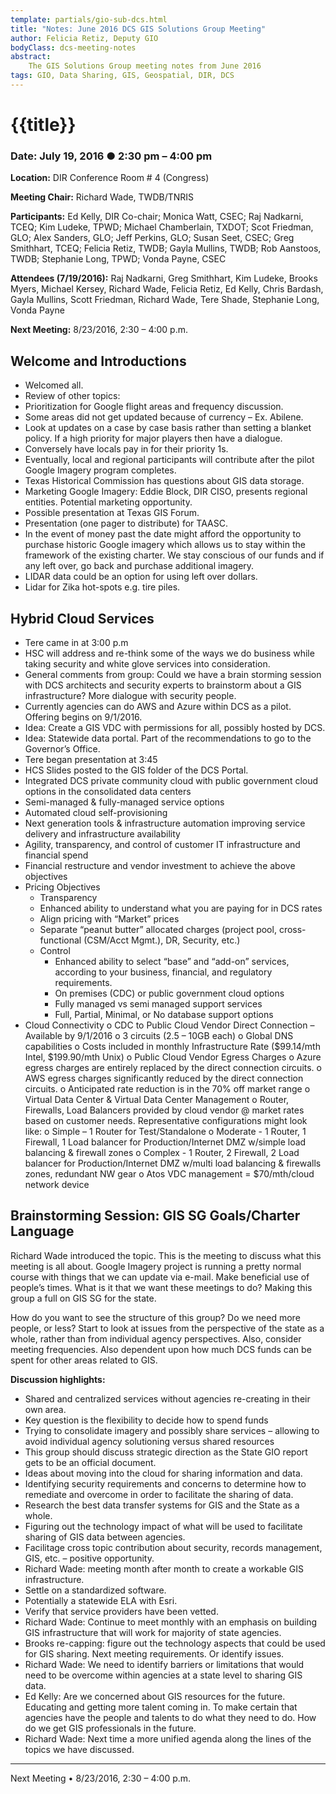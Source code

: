 ```yaml
---
template: partials/gio-sub-dcs.html
title: "Notes: June 2016 DCS GIS Solutions Group Meeting"
author: Felicia Retiz, Deputy GIO
bodyClass: dcs-meeting-notes
abstract:
    The GIS Solutions Group meeting notes from June 2016
tags: GIO, Data Sharing, GIS, Geospatial, DIR, DCS
---
```


# {{title}}

### Date: July 19, 2016 ● 2:30 pm – 4:00 pm 

**Location:** DIR Conference Room # 4 (Congress)

**Meeting Chair:**  Richard Wade, TWDB/TNRIS  

**Participants:**  Ed Kelly, DIR Co-chair; Monica Watt, CSEC; Raj Nadkarni, TCEQ; Kim Ludeke, TPWD; Michael Chamberlain, TXDOT; Scot Friedman, GLO; Alex Sanders, GLO; Jeff Perkins, GLO;  Susan Seet, CSEC; Greg Smithhart, TCEQ; Felicia Retiz, TWDB; Gayla Mullins, TWDB; Rob Aanstoos, TWDB; Stephanie Long, TPWD; Vonda Payne, CSEC


**Attendees (7/19/2016):** Raj Nadkarni, Greg Smithhart, Kim Ludeke, Brooks Myers, Michael Kersey, Richard Wade, Felicia Retiz, Ed Kelly, Chris Bardash,  Gayla Mullins, Scott Friedman, Richard Wade, Tere Shade, Stephanie Long, Vonda Payne

**Next Meeting:**  8/23/2016, 2:30 – 4:00 p.m.


## Welcome and Introductions
- Welcomed all. 
- Review of other topics:
- Prioritization for Google flight areas and frequency discussion.
- Some areas did not get updated because of currency – Ex. Abilene.
- Look at updates on a case by case basis rather than setting a blanket policy. If a high priority for major players then have a dialogue.
- Conversely have locals pay in for their priority 1s. 
- Eventually, local and regional participants will contribute after the pilot Google Imagery program completes.
- Texas Historical Commission has questions about GIS data storage.
- Marketing Google Imagery: Eddie Block, DIR CISO, presents regional entities. Potential marketing opportunity.
- Possible presentation at Texas GIS Forum.
- Presentation (one pager to distribute) for TAASC.
- In the event of money past the date might afford the opportunity to purchase historic Google imagery which allows us to stay within the framework of the existing charter. We stay conscious of our funds and if any left over, go back and purchase additional imagery.
- LIDAR data could be an option for using left over dollars.
- Lidar for Zika hot-spots e.g. tire piles.   
    
## Hybrid Cloud Services
- Tere came in at 3:00 p.m
- HSC will address and re-think some of the ways we do business while taking security and white glove services into consideration.
- General comments from group: Could we have a brain storming session with DCS architects and security experts to brainstorm about a GIS infrastructure? More dialogue with security people.
- Currently agencies can do AWS and Azure within DCS as a pilot. Offering begins on 9/1/2016.
- Idea: Create a GIS VDC with permissions for all, possibly hosted by DCS.
- Idea: Statewide data portal. Part of the recommendations to go to the Governor’s Office.
- Tere began presentation at 3:45
- HCS Slides posted to the GIS folder of the DCS Portal.
- Integrated DCS private community cloud with public government cloud options in the consolidated data centers
- Semi-managed & fully-managed service options
- Automated cloud self-provisioning
- Next generation tools & infrastructure automation improving service delivery and infrastructure availability
- Agility, transparency, and control of customer IT infrastructure and financial spend
- Financial restructure and vendor investment to achieve the above objectives
- Pricing Objectives
  -  Transparency
    -  Enhanced ability to understand what you are paying for in DCS rates
    -  Align pricing with “Market” prices 
    -  Separate “peanut butter” allocated charges (project pool, cross-functional (CSM/Acct Mgmt.), DR, Security, etc.)
  - Control
    - Enhanced ability to select “base” and “add-on” services, according to your  business, financial, and regulatory requirements.
    - On premises (CDC) or public government cloud options
    - Fully managed vs semi managed support services
    - Full, Partial, Minimal, or No database support options
- Cloud Connectivity
o   CDC to Public Cloud Vendor Direct Connection – Available by 9/1/2016
o   3 circuits (2.5 – 10GB each)
o   Global DNS capabilities
o   Costs included in monthly Infrastructure Rate ($99.14/mth Intel, $199.90/mth Unix)
o   Public Cloud Vendor Egress Charges
o   Azure egress charges are entirely replaced by the direct connection circuits.
o   AWS egress charges significantly reduced by the direct connection circuits.
o   Anticipated rate reduction is in the 70% off market range
o   Virtual Data Center & Virtual Data Center Management
o   Router, Firewalls, Load Balancers provided by cloud vendor @ market rates based on customer needs.  Representative configurations might look like:
o   Simple – 1 Router for Test/Standalone
o   Moderate -  1 Router, 1 Firewall, 1 Load balancer for Production/Internet DMZ w/simple load balancing & firewall zones
o   Complex - 1 Router, 2 Firewall, 2 Load balancer for Production/Internet DMZ w/multi load balancing & firewalls zones, redundant NW gear
o   Atos VDC management = $70/mth/cloud network device 


## Brainstorming Session: GIS SG Goals/Charter Language 

Richard Wade introduced the topic.  This is the meeting to discuss what this meeting is all about. Google Imagery project is running a pretty normal course with things that we can update via e-mail. Make beneficial use of people’s times. What is it that we want these meetings to do?  Making this group a full on GIS SG for the state.

How do you want to see the structure of this group? Do we need more people, or less? Start to look at issues from the perspective of the state as a whole, rather than from individual agency perspectives.  Also, consider meeting frequencies.  Also dependent upon how much DCS funds can be spent for other areas related to GIS.

**Discussion highlights:**
- Shared and centralized services without agencies re-creating in their own area.
- Key question is the flexibility to decide how to spend funds
- Trying to consolidate imagery and possibly share services – allowing to avoid individual agency solutioning versus shared resources
- This group should discuss strategic direction as the State GIO report gets to be an official document.
- Ideas about moving into the cloud for sharing information and data.
- Identifying security requirements and concerns to determine how to remediate and overcome in order to facilitate the sharing of data.
- Research the best data transfer systems for GIS and the State as a whole.
- Figuring out the technology impact of what will be used to facilitate sharing of GIS data between agencies.
- Facilitage cross topic contribution about security, records management, GIS, etc. – positive opportunity.
- Richard Wade: meeting month after month to create a workable GIS infrastructure.
- Settle on a standardized software.
- Potentially a statewide ELA with Esri.
- Verify that service providers have been vetted.
- Richard Wade: Continue to meet monthly with an emphasis on building GIS infrastructure that will work for majority of state agencies.
- Brooks re-capping: figure out the technology aspects that could be used for GIS sharing. Next meeting requirements. Or identify issues.
- Richard Wade: We need to identify barriers or limitations that would need to be overcome within agencies at a state level to sharing GIS data.
- Ed Kelly: Are we concerned about GIS resources for the future. Educating and getting more talent coming in. To make certain that agencies have the people and talents to do what they need to do. How do we get GIS professionals in the future. 
- Richard Wade: Next time a more unified agenda along the lines of the topics we have discussed.

*****

Next Meeting
•   8/23/2016, 2:30 – 4:00 p.m. 
